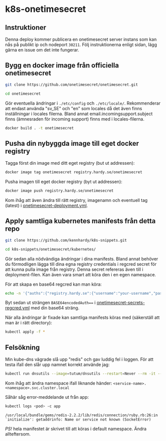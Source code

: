 # k8s-onetimesecret

## Instruktioner
Denna deploy kommer publicera en onetimesecret server instans som kan nås på publikt ip och nodeport ```30211```. Följ instruktionerna enligt sidan, lägg gärna en issue om det inte fungerar.

## Bygg en docker image från officiella onetimesecret
```bash
git clone https://github.com/onetimesecret/onetimesecret.git
```
```bash
cd onetimesecret
```

Gör eventuella ändringar i ```./etc/config``` och ```./etc/locale/```. Rekommenderar att endast använda "sv_SE" och "en" som locales då det även finns inställningar i locales filerna. Bland annat email.incomingsupport.subject finns (ämnesraden för incoming support) finns med i locales-filerna.

```bash
docker build . -t onetimesecret
```

## Pusha din nybyggda image till eget docker registry
Tagga först din image med ditt eget registry (but ut addressen):
```bash
docker image tag onetimesecret registry.hardy.se/onetimesecret
```
Pusha imagen till eget docker registry (byt ut addressen):
```bash
docker image push registry.hardy.se/onetimesecret
```
Kom ihåg att även ändra till rätt registry, imagenamn och eventuell tag (latest) i [onetimesecret-deployment.yml](onetimesecret-deployment.yml#L17).


## Apply samtliga kubernetes manifests från detta repo
```bash
git clone https://github.com/kennhardy/k8s-snippets.git
```

```bash
cd k8s-snippets/onetimesecret/kubernetes/
```

Gör sedan alla nödvändiga ändringar i dina manifests. Bland annat behöver du förmodligen lägga till dina egna registry credentials i regcred secret för att kunna pulla image från registry. Denna secret refereras även till i deployment-filen. Kan även vara smart att köra den i en egen namespace.

För att skapa en base64 regcred kan man köra:
```bash
echo -n '{"auths":{"registry.hardy.se":{"username":"your-username","password":"your-password","auth":"base64-encoded-authentication-token"}}}' | base64
```
Byt sedan ut strängen ```BASE64encodedAuth==``` i [onetimesecret-secrets-regcred.yml](onetimesecret-secrets-regcred.yml#L4) med din base64 sträng.

När alla ändringar är fixade kan samtliga manifests köras med (säkerställ att man är i rätt directory):
```bash
kubectl apply -f *
```

## Felsökning
Min kube-dns vägrade slå upp "redis" och gav luddig fel i loggen. För att testa ifall den slår upp namnet korrekt använde jag:
```bash
kubectl run dnsutils --image=tutum/dnsutils --restart=Never --rm -it -- nslookup onetimesecret-service.default.svc.cluster.local
```
Kom ihåg att ändra namespace ifall liknande händer: ```<service-name>.<namespace>.svc.cluster.local```

Såhär såg error-meddelande ut från app:
```bash
kubectl logs <pod> -c app
```
```/usr/local/bundle/gems/redis-2.2.2/lib/redis/connection/ruby.rb:26:in `initialize': getaddrinfo: Name or service not known (SocketError)```

*PS!* hela manifestet är skrivet till att köras i default namespace. Ändra allteftersom.
